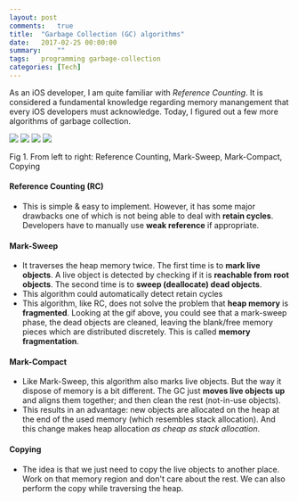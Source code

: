 ```yaml
---
layout: post
comments:   true
title:  "Garbage Collection (GC) algorithms"
date:   2017-02-25 00:00:00
summary:    ""
tags:   programming garbage-collection
categories: [Tech]
---
```


As an iOS developer, I am quite familiar with *Reference Counting*. It is considered a fundamental knowledge regarding memory manangement that every iOS developers must acknowledge. Today, I figured out a few more algorithms of garbage collection.

![](https://github.com/kenfox/gc-viz/raw/master/docs/REF_COUNT_GC.gif)
![](https://github.com/kenfox/gc-viz/raw/master/docs/MARK_SWEEP_GC.gif)
![](https://github.com/kenfox/gc-viz/raw/master/docs/MARK_COMPACT_GC.gif)
![](https://github.com/kenfox/gc-viz/raw/master/docs/COPY_GC.gif)
<figcaption>Fig 1. From left to right: Reference Counting, Mark-Sweep, Mark-Compact, Copying</figcaption>

#### Reference Counting (RC)
- This is simple & easy to implement. However, it has some major drawbacks one of which is not being able to deal with **retain cycles**. Developers have to manually use **weak reference** if appropriate.

#### Mark-Sweep
- It traverses the heap memory twice. The first time is to **mark live objects**. A live object is detected by checking if it is **reachable from root objects**. The second time is to **sweep (deallocate) dead objects**.
- This algorithm could automatically detect retain cycles
- This algorithm, like RC, does not solve the problem that **heap memory** is **fragmented**. Looking at the gif above, you could see that a mark-sweep phase, the dead objects are cleaned, leaving the blank/free memory pieces which are distributed discretely. This is called **memory fragmentation**.

#### Mark-Compact
- Like Mark-Sweep, this algorithm also marks live objects. But the way it dispose of memory is a bit different. The GC just **moves live objects up** and aligns them together; and then clean the rest (not-in-use objects).
- This results in an advantage: new objects are allocated on the heap at the end of the used memory (which resembles stack allocation). And this change makes heap allocation *as cheap as stack allocation*.

#### Copying
- The idea is that we just need to copy the live objects to another place. Work on that memory region and don't care about the rest. We can also perform the copy while traversing the heap.
